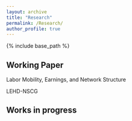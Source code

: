 ```yaml
---
layout: archive
title: "Research"
permalink: /Research/
author_profile: true
---
```


{% include base_path %}


Working Paper
---
Labor Mobility, Earnings, and Network Structure

LEHD-NSCG


Works in progress
---


  
